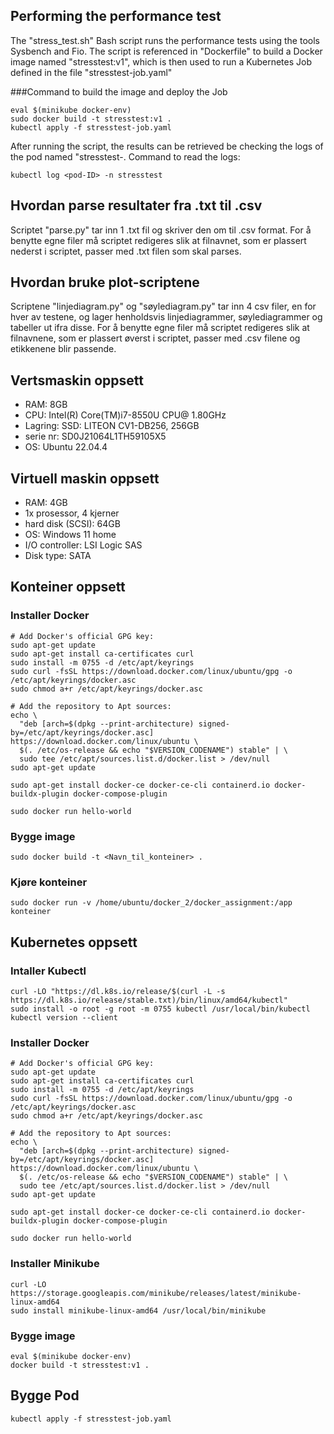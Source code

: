 ## Performing the performance test
The "stress_test.sh" Bash script runs the performance tests using the tools Sysbench and Fio. The script is referenced in "Dockerfile" to build a Docker image named "stresstest:v1", which is then used to run a Kubernetes Job defined in the file "stresstest-job.yaml"

###Command to build the image and deploy the Job
```
eval $(minikube docker-env)
sudo docker build -t stresstest:v1 .
kubectl apply -f stresstest-job.yaml
```
After running the script, the results can be retrieved be checking the logs of the pod named "stresstest-. Command to read the logs:
```
kubectl log <pod-ID> -n stresstest
```
## Hvordan parse resultater fra .txt til .csv
Scriptet "parse.py" tar inn 1 .txt fil og skriver den om til .csv format.
For å benytte egne filer må scriptet redigeres slik at filnavnet, som er plassert nederst i scriptet, passer med .txt filen som skal parses.

## Hvordan bruke plot-scriptene
Scriptene "linjediagram.py" og "søylediagram.py" tar inn 4 csv filer, en for hver av testene, og lager henholdsvis linjediagrammer, søylediagrammer og tabeller ut ifra disse.
For å benytte egne filer må scriptet redigeres slik at filnavnene, som er plassert øverst i scriptet, passer med .csv filene og etikkenene blir passende.


## Vertsmaskin oppsett
- RAM: 8GB
- CPU: Intel(R) Core(TM)i7-8550U CPU@ 1.80GHz
- Lagring: SSD: LITEON CV1-DB256, 256GB
- serie nr: SD0J21064L1TH59105X5
- OS: Ubuntu 22.04.4

## Virtuell maskin oppsett
- RAM: 4GB
- 1x prosessor, 4 kjerner
- hard disk (SCSI): 64GB
- OS: Windows 11 home
- I/O controller: LSI Logic SAS
- Disk type: SATA

## Konteiner oppsett
### Installer Docker
```
# Add Docker's official GPG key:
sudo apt-get update
sudo apt-get install ca-certificates curl
sudo install -m 0755 -d /etc/apt/keyrings
sudo curl -fsSL https://download.docker.com/linux/ubuntu/gpg -o /etc/apt/keyrings/docker.asc
sudo chmod a+r /etc/apt/keyrings/docker.asc

# Add the repository to Apt sources:
echo \
  "deb [arch=$(dpkg --print-architecture) signed-by=/etc/apt/keyrings/docker.asc] https://download.docker.com/linux/ubuntu \
  $(. /etc/os-release && echo "$VERSION_CODENAME") stable" | \
  sudo tee /etc/apt/sources.list.d/docker.list > /dev/null
sudo apt-get update

sudo apt-get install docker-ce docker-ce-cli containerd.io docker-buildx-plugin docker-compose-plugin

sudo docker run hello-world
```
### Bygge image
```
sudo docker build -t <Navn_til_konteiner> .
```
### Kjøre konteiner
```
sudo docker run -v /home/ubuntu/docker_2/docker_assignment:/app konteiner
```
## Kubernetes oppsett
### Intaller Kubectl
```
curl -LO "https://dl.k8s.io/release/$(curl -L -s https://dl.k8s.io/release/stable.txt)/bin/linux/amd64/kubectl"
sudo install -o root -g root -m 0755 kubectl /usr/local/bin/kubectl
kubectl version --client
```
### Installer Docker
```
# Add Docker's official GPG key:
sudo apt-get update
sudo apt-get install ca-certificates curl
sudo install -m 0755 -d /etc/apt/keyrings
sudo curl -fsSL https://download.docker.com/linux/ubuntu/gpg -o /etc/apt/keyrings/docker.asc
sudo chmod a+r /etc/apt/keyrings/docker.asc

# Add the repository to Apt sources:
echo \
  "deb [arch=$(dpkg --print-architecture) signed-by=/etc/apt/keyrings/docker.asc] https://download.docker.com/linux/ubuntu \
  $(. /etc/os-release && echo "$VERSION_CODENAME") stable" | \
  sudo tee /etc/apt/sources.list.d/docker.list > /dev/null
sudo apt-get update

sudo apt-get install docker-ce docker-ce-cli containerd.io docker-buildx-plugin docker-compose-plugin

sudo docker run hello-world
```
### Installer Minikube
```
curl -LO https://storage.googleapis.com/minikube/releases/latest/minikube-linux-amd64
sudo install minikube-linux-amd64 /usr/local/bin/minikube
```
### Bygge image
```
eval $(minikube docker-env)
docker build -t stresstest:v1 .
```
## Bygge Pod
```
kubectl apply -f stresstest-job.yaml
```
